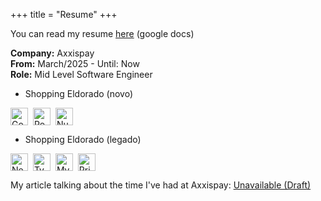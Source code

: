 +++
title = "Resume"
+++

You can read my resume <a href="https://docs.google.com/document/d/1AkXzbUc5lr6AkNmqXH4eUXLibFvQ--e2ZY_Et-sY4Uw/edit?usp=sharing" target="_blank" rel="noopener noreferrer">here</a> (google docs)

<div>
  <strong>Company:</strong> Axxispay<br>
  <strong>From:</strong> March/2025 - Until: Now<br>
  <strong>Role:</strong> Mid Level Software Engineer<br>
</div>

- Shopping Eldorado (novo)

<img src="https://cdn.jsdelivr.net/gh/devicons/devicon/icons/go/go-original.svg" alt="Go" title="Go" style="height:2em;vertical-align:middle;margin-right:4px;" />
  <img src="https://cdn.jsdelivr.net/gh/devicons/devicon/icons/postgresql/postgresql-original.svg" alt="PostgreSQL" title="PostgreSQL" style="height:2em;vertical-align:middle;margin-right:4px;" />
  <img src="https://cdn.jsdelivr.net/gh/devicons/devicon/icons/nuxtjs/nuxtjs-original.svg" alt="Nuxt.js" title="Nuxt.js" style="height:2em;vertical-align:middle;margin-right:4px;" />

- Shopping Eldorado (legado)

<img src="https://cdn.jsdelivr.net/gh/devicons/devicon/icons/nestjs/nestjs-original.svg" alt="Nest.js" title="Nest.js" style="height:2em;vertical-align:middle;margin-right:4px;" />
<img src="https://cdn.jsdelivr.net/gh/devicons/devicon/icons/typescript/typescript-original.svg" alt="TypeScript" title="TypeScript" style="height:2em;vertical-align:middle;margin-right:4px;" />
<img src="https://cdn.jsdelivr.net/gh/devicons/devicon/icons/mysql/mysql-original.svg" alt="MySQL" title="MySQL" style="height:2em;vertical-align:middle;margin-right:4px;" />
<img src="https://cdn.jsdelivr.net/gh/devicons/devicon/icons/prisma/prisma-original.svg" alt="Prisma" title="Prisma" style="height:2em;vertical-align:middle;margin-right:4px;" />

My article talking about the time I've had at Axxispay: [Unavailable (Draft)](../posts/axxispay)

